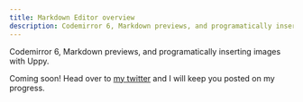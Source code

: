 ```yaml
---
title: Markdown Editor overview
description: Codemirror 6, Markdown previews, and programatically inserting images with Uppy.
---
```


Codemirror 6, Markdown previews, and programatically inserting images with Uppy.

Coming soon! Head over to [my twitter](https://twitter.com/_okjulian_) and I will keep you posted on my progress.
